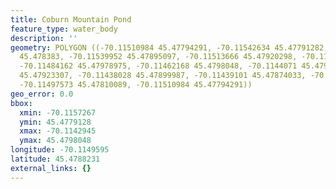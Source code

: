 ```yaml
---
title: Coburn Mountain Pond
feature_type: water_body
description: ''
geometry: POLYGON ((-70.11510984 45.47794291, -70.11542634 45.47791282, -70.11572675
  45.478383, -70.11539952 45.47895097, -70.11513666 45.47920298, -70.11501328 45.47948885,
  -70.11484162 45.47978975, -70.11462168 45.4798048, -70.1144071 45.47960921, -70.11429445
  45.47923307, -70.11438028 45.47899987, -70.11439101 45.47874033, -70.11483089 45.47826264,
  -70.11497573 45.47810089, -70.11510984 45.47794291))
geo_error: 0.0
bbox:
  xmin: -70.1157267
  ymin: 45.4779128
  xmax: -70.1142945
  ymax: 45.4798048
longitude: -70.1149595
latitude: 45.4788231
external_links: {}
---
```

